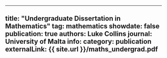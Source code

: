 ---
title: "Undergraduate Dissertation in Mathematics"
tag: mathematics
showdate: false
publication: true
authors: Luke Collins
journal: University of Malta
info:
category: publication
externalLink: {{ site.url }}/maths_undergrad.pdf
--

